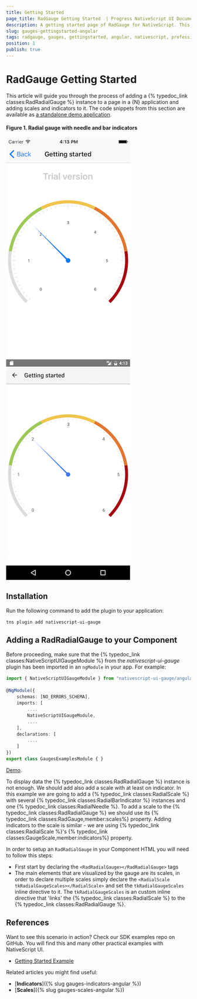 ```yaml
---
title: Getting Started
page_title: RadGauge Getting Started  | Progress NativeScript UI Documentation
description: A getting started page of RadGauge for NativeScript. This article explains the steps to create RadRadialGauge from scratch.
slug: gauges-gettingstarted-angular
tags: radgauge, gauges, gettingstarted, angular, nativescript, professional, ui
position: 1
publish: true
---
```


# RadGauge Getting Started

This article will guide you through the process of adding a {% typedoc_link classes:RadRadialGauge %} instance to a page in a {N} application and adding scales and indicators to it. The code snippets from this section are available as [a standalone demo application](https://github.com/NativeScript/nativescript-ui-samples-angular).

#### Figure 1. Radial gauge with needle and bar indicators
![NativeScriptUI-Getting-Started-iOS](../../img/ns_ui/gauges-gettingstarted-ios.png "RadRadialGauge in iOS") ![NativeScriptUI-Getting-Started-Android](../../img/ns_ui/gauges-gettingstarted-android.png "RadRadialGauge in Android") 

## Installation
Run the following command to add the plugin to your application:

```
tns plugin add nativescript-ui-gauge
```

## Adding a RadRadialGauge to your Component
Before proceeding, make sure that the {% typedoc_link classes:NativeScriptUIGaugeModule %} from the *nativescript-ui-gauge* plugin has been imported in an `ngModule` in your app. For example:

```TypeScript
import { NativeScriptUIGaugeModule } from "nativescript-ui-gauge/angular";

@NgModule({
    schemas: [NO_ERRORS_SCHEMA],
    imports: [
        ....
        NativeScriptUIGaugeModule,
        ....
    ],
    declarations: [
        ....
    ]
})
export class GaugesExamplesModule { }
```

[Demo](https://github.com/NativeScript/nativescript-ui-samples-angular/blob/master/gauge/app/examples/gauges-examples.module.ts).

To display data the {% typedoc_link classes:RadRadialGauge %} instance is not enough. We should add also add a scale with at least on indicator. In this example we are going to add a {% typedoc_link classes:RadialScale %} with several {% typedoc_link classes:RadialBarIndicator %} instances and one {% typedoc_link classes:RadialNeedle %}. To add a scale to the {% typedoc_link classes:RadRadialGauge %} we should use its {% typedoc_link classes:RadGauge,member:scales%} property. Adding indicators to the scale is similar - we are using {% typedoc_link classes:RadialScale %}'s {% typedoc_link classes:GaugeScale,member:indicators%} property.

In order to setup an `RadRadialGauge` in your Component HTML you will need to follow this steps:

- First start by declaring the `<RadRadialGauge></RadRadialGauge>` tags
- The main elements that are visualized by the gauge are its scales, in order to declare multiple scales simply declare the `<RadialScale tkRadialGaugeScales></RadialScale>` and set the `tkRadialGaugeScales` inline directive to it. The `tkRadialGaugeScales` is an custom inline directive that 'links' the {% typedoc_link classes:RadialScale %} to the {% typedoc_link classes:RadRadialGauge %}.

<snippet id='gauges-getting-started-angular-html' />
<snippet id='gauges-getting-started-angular' />

## References
Want to see this scenario in action?
Check our SDK examples repo on GitHub. You will find this and many other practical examples with NativeScript UI.

* [Getting Started Example](https://github.com/NativeScript/nativescript-ui-samples-angular/tree/master/gauge/app/examples/getting-started)

Related articles you might find useful:

* [**Indicators**]({% slug gauges-indicators-angular %})
* [**Scales**]({% slug gauges-scales-angular %})
